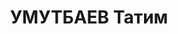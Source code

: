---
title: УМУТБАЕВ Татим
description: "Место рождения - Западно-Казахстанская обл., Мангистауский р-н, Аул\
  \ Утюбай, казах, обр.: неполное среднее. Проживал: Кустанайская обл., Убаганский\
  \ р-н, п. Б. Чураковка. 1 секретарь, Убаганский райком ВКП(б) \n  Арестован УНКВД\
  \ по Кустанайской обл. 28.08.1937. Обв. по ст. 58-10 УК РСФСР. Приговор: Верховный\
  \ суд СССР, 03.03.1938 – ВМН. \n  Реабилитирован Прокуратурой Кустанайской обл.\
  \ в 1993 по Закону РК от 14.04.1993 г."
---